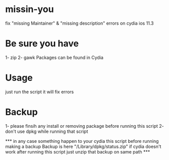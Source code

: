 # missin-you
fix "missing Maintainer" &amp; "missing description" errors on cydia ios 11.3

# Be sure you have 
  1- zip
  2- gawk
Packages can be found in Cydia

# Usage
just run the script it will fix errors

# Backup
1- please finsih any install or removing package before running this script
2- don't use dpkg while running that script 

*** in any case something happen to your cydia this script before running making a backup
Backup is here "/Library/dpkg/status.zip" if cydia doesn't work after running this script just unzip that backup on same path ***
